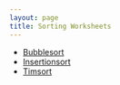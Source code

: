 ```yaml
---
layout: page
title: Sorting Worksheets
---
```


* [Bubblesort](bubblesort.html)
* [Insertionsort](insertionsort.html)
* [Timsort](timsort.html)